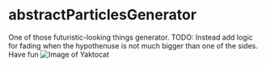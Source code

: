 # abstractParticlesGenerator
One of those futuristic-looking things generator. 
TODO:
Instead add logic for fading when the hypothenuse is not much bigger than one of the sides. 
Have fun
![Image of Yaktocat](https://i.imgur.com/s9u3VVe.jpg)
